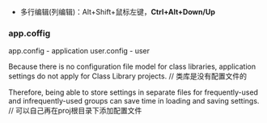 - 多行编辑(列编辑)：Alt+Shift+鼠标左键，**Ctrl+Alt+Down/Up**




### app.coffig

app.config - application
user.config - user

Because there is no configuration file model for class libraries, application settings do not apply for Class Library projects. 
// 类库是没有配置文件的

Therefore, being able to store settings in separate files for frequently-used and infrequently-used groups can save time in loading and saving settings.
// 可以自己再在proj根目录下添加配置文件